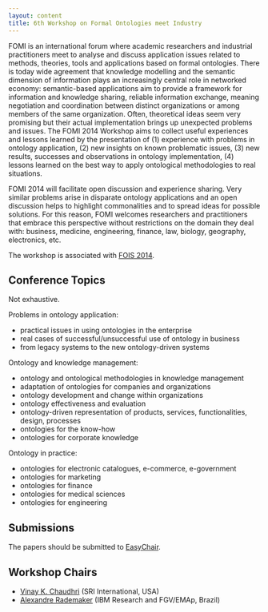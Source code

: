```yaml
---
layout: content
title: 6th Workshop on Formal Ontologies meet Industry
---
```


FOMI is an international forum where academic researchers and
industrial practitioners meet to analyse and discuss application
issues related to methods, theories, tools and applications based on
formal ontologies. There is today wide agreement that knowledge
modelling and the semantic dimension of information plays an
increasingly central role in networked economy: semantic-based
applications aim to provide a framework for information and knowledge
sharing, reliable information exchange, meaning negotiation and
coordination between distinct organizations or among members of the
same organization.  Often, theoretical ideas seem very promising but
their actual implementation brings up unexpected problems and
issues. The FOMI 2014 Workshop aims to collect useful experiences and
lessons learned by the presentation of (1) experience with problems in
ontology application, (2) new insights on known problematic issues,
(3) new results, successes and observations in ontology
implementation, (4) lessons learned on the best way to apply
ontological methodologies to real situations.
 
FOMI 2014 will facilitate open discussion and experience sharing. Very
similar problems arise in disparate ontology applications and an open
discussion helps to highlight commonalities and to spread ideas for
possible solutions. For this reason, FOMI welcomes researchers and
practitioners that embrace this perspective without restrictions on
the domain they deal with: business, medicine, engineering, finance,
law, biology, geography, electronics, etc.

The workshop is associated with
[FOIS 2014](http://fois2014.inf.ufes.br/p/home.html).

## Conference Topics

Not exhaustive.

Problems in ontology application:

 - practical issues in using ontologies in the enterprise
 - real cases of successful/unsuccessful use of ontology in business
 - from legacy systems to the new ontology-driven systems

Ontology and knowledge management:

 - ontology and ontological methodologies in knowledge management
 - adaptation of ontologies for companies and organizations
 - ontology development and change within organizations
 - ontology effectiveness and evaluation
 - ontology-driven representation of products, services,
   functionalities, design, processes
 - ontologies for the know-how
 - ontologies for corporate knowledge

Ontology in practice:

 - ontologies for electronic catalogues, e-commerce, e-government
 - ontologies for marketing
 - ontologies for finance
 - ontologies for medical sciences
 - ontologies for engineering

## Submissions

The papers should be submitted to
[EasyChair](https://www.easychair.org/conferences/?conf=fomi2014).

## Workshop Chairs

- [Vinay K. Chaudhri](http://www.ai.sri.com/people/chaudhri)
  (SRI International, USA)
- [Alexandre Rademaker](http://researcher.watson.ibm.com/researcher/view.php?person=br-alexrad)
  (IBM Research and FGV/EMAp, Brazil)

